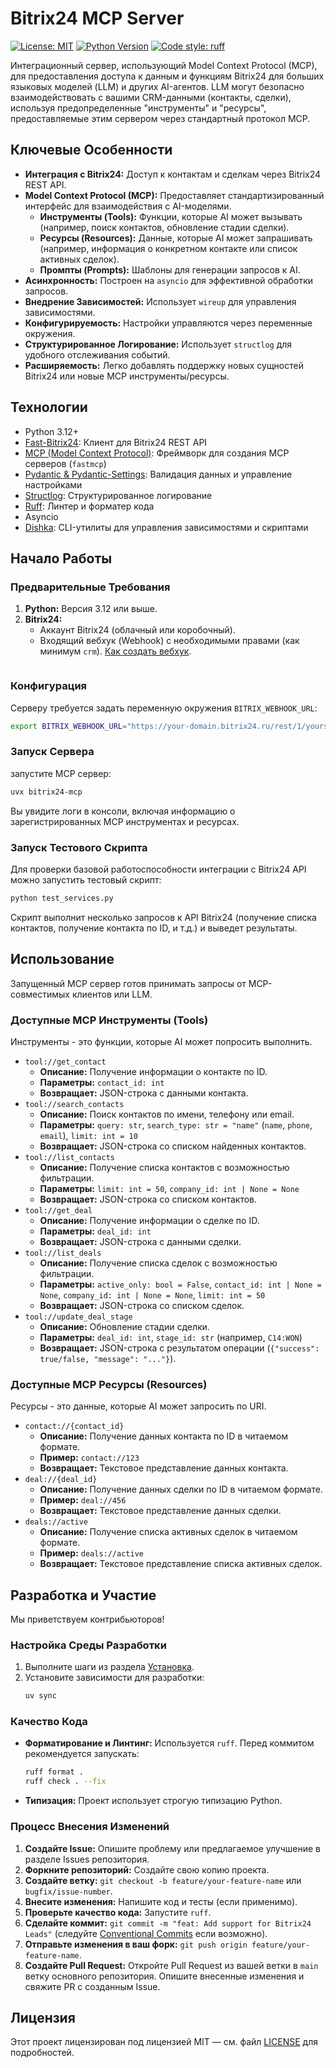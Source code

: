 # Bitrix24 MCP Server

[![License: MIT](https://img.shields.io/badge/License-MIT-yellow.svg)](https://opensource.org/licenses/MIT)
[![Python Version](https://img.shields.io/badge/python-3.12+-blue.svg)](https://www.python.org/downloads/release/python-3120/)
[![Code style: ruff](https://img.shields.io/endpoint?url=https://raw.githubusercontent.com/astral-sh/ruff/main/assets/badge/v2.json)](https://github.com/astral-sh/ruff)

Интеграционный сервер, использующий Model Context Protocol (MCP), для предоставления доступа к данным и функциям Bitrix24 для больших языковых моделей (LLM) и других AI-агентов. LLM могут безопасно взаимодействовать с вашими CRM-данными (контакты, сделки), используя предопределенные "инструменты" и "ресурсы", предоставляемые этим сервером через стандартный протокол MCP.

## Ключевые Особенности

*   **Интеграция с Bitrix24:** Доступ к контактам и сделкам через Bitrix24 REST API.
*   **Model Context Protocol (MCP):** Предоставляет стандартизированный интерфейс для взаимодействия с AI-моделями.
    *   **Инструменты (Tools):** Функции, которые AI может вызывать (например, поиск контактов, обновление стадии сделки).
    *   **Ресурсы (Resources):** Данные, которые AI может запрашивать (например, информация о конкретном контакте или список активных сделок).
    *   **Промпты (Prompts):** Шаблоны для генерации запросов к AI.
*   **Асинхронность:** Построен на `asyncio` для эффективной обработки запросов.
*   **Внедрение Зависимостей:** Использует `wireup` для управления зависимостями.
*   **Конфигурируемость:** Настройки управляются через переменные окружения.
*   **Структурированное Логирование:** Использует `structlog` для удобного отслеживания событий.
*   **Расширяемость:** Легко добавлять поддержку новых сущностей Bitrix24 или новые MCP инструменты/ресурсы.

## Технологии

*   Python 3.12+
*   [Fast-Bitrix24](https://github.com/leshchenko1979/fast_bitrix24): Клиент для Bitrix24 REST API
*   [MCP (Model Context Protocol)](https://github.com/mentalcalculation/mcp): Фреймворк для создания MCP серверов (`fastmcp`)
*   [Pydantic & Pydantic-Settings](https://docs.pydantic.dev/): Валидация данных и управление настройками
*   [Structlog](https://www.structlog.org/): Структурированное логирование
*   [Ruff](https://github.com/astral-sh/ruff): Линтер и форматер кода
*   Asyncio
*   [Dishka](https://pypi.org/project/dishka/): CLI-утилиты для управления зависимостями и скриптами

## Начало Работы

### Предварительные Требования

1.  **Python:** Версия 3.12 или выше.
2.  **Bitrix24:**
    *   Аккаунт Bitrix24 (облачный или коробочный).
    *   Входящий вебхук (Webhook) с необходимыми правами (как минимум `crm`). [Как создать вебхук](https://helpdesk.bitrix24.ru/open/12143646/).
    ```

### Конфигурация

Серверу требуется задать переменную окружения `BITRIX_WEBHOOK_URL`:

```bash
export BITRIX_WEBHOOK_URL="https://your-domain.bitrix24.ru/rest/1/yoursecretcode/"
```

### Запуск Сервера

запустите MCP сервер:

```bash
uvx bitrix24-mcp
```

Вы увидите логи в консоли, включая информацию о зарегистрированных MCP инструментах и ресурсах.

### Запуск Тестового Скрипта

Для проверки базовой работоспособности интеграции с Bitrix24 API можно запустить тестовый скрипт:

```bash
python test_services.py
```
Скрипт выполнит несколько запросов к API Bitrix24 (получение списка контактов, получение контакта по ID, и т.д.) и выведет результаты.

## Использование

Запущенный MCP сервер готов принимать запросы от MCP-совместимых клиентов или LLM.

### Доступные MCP Инструменты (Tools)

Инструменты - это функции, которые AI может попросить выполнить.

*   `tool://get_contact`
    *   **Описание:** Получение информации о контакте по ID.
    *   **Параметры:** `contact_id: int`
    *   **Возвращает:** JSON-строка с данными контакта.
*   `tool://search_contacts`
    *   **Описание:** Поиск контактов по имени, телефону или email.
    *   **Параметры:** `query: str`, `search_type: str = "name"` (`name`, `phone`, `email`), `limit: int = 10`
    *   **Возвращает:** JSON-строка со списком найденных контактов.
*   `tool://list_contacts`
    *   **Описание:** Получение списка контактов с возможностью фильтрации.
    *   **Параметры:** `limit: int = 50`, `company_id: int | None = None`
    *   **Возвращает:** JSON-строка со списком контактов.
*   `tool://get_deal`
    *   **Описание:** Получение информации о сделке по ID.
    *   **Параметры:** `deal_id: int`
    *   **Возвращает:** JSON-строка с данными сделки.
*   `tool://list_deals`
    *   **Описание:** Получение списка сделок с возможностью фильтрации.
    *   **Параметры:** `active_only: bool = False`, `contact_id: int | None = None`, `company_id: int | None = None`, `limit: int = 50`
    *   **Возвращает:** JSON-строка со списком сделок.
*   `tool://update_deal_stage`
    *   **Описание:** Обновление стадии сделки.
    *   **Параметры:** `deal_id: int`, `stage_id: str` (например, `C14:WON`)
    *   **Возвращает:** JSON-строка с результатом операции (`{"success": true/false, "message": "..."}`).

### Доступные MCP Ресурсы (Resources)

Ресурсы - это данные, которые AI может запросить по URI.

*   `contact://{contact_id}`
    *   **Описание:** Получение данных контакта по ID в читаемом формате.
    *   **Пример:** `contact://123`
    *   **Возвращает:** Текстовое представление данных контакта.
*   `deal://{deal_id}`
    *   **Описание:** Получение данных сделки по ID в читаемом формате.
    *   **Пример:** `deal://456`
    *   **Возвращает:** Текстовое представление данных сделки.
*   `deals://active`
    *   **Описание:** Получение списка активных сделок в читаемом формате.
    *   **Пример:** `deals://active`
    *   **Возвращает:** Текстовое представление списка активных сделок.

## Разработка и Участие

Мы приветствуем контрибьюторов!

### Настройка Среды Разработки

1.  Выполните шаги из раздела [Установка](#установка).
2.  Установите зависимости для разработки:
    ```bash
    uv sync
    ```

### Качество Кода

*   **Форматирование и Линтинг:** Используется `ruff`. Перед коммитом рекомендуется запускать:
    ```bash
    ruff format .
    ruff check . --fix
    ```
*   **Типизация:** Проект использует строгую типизацию Python.

### Процесс Внесения Изменений

1.  **Создайте Issue:** Опишите проблему или предлагаемое улучшение в разделе Issues репозитория.
2.  **Форкните репозиторий:** Создайте свою копию проекта.
3.  **Создайте ветку:** `git checkout -b feature/your-feature-name` или `bugfix/issue-number`.
4.  **Внесите изменения:** Напишите код и тесты (если применимо).
5.  **Проверьте качество кода:** Запустите `ruff`.
6.  **Сделайте коммит:** `git commit -m "feat: Add support for Bitrix24 Leads"` (следуйте [Conventional Commits](https://www.conventionalcommits.org/) если возможно).
7.  **Отправьте изменения в ваш форк:** `git push origin feature/your-feature-name`.
8.  **Создайте Pull Request:** Откройте Pull Request из вашей ветки в `main` ветку основного репозитория. Опишите внесенные изменения и свяжите PR с созданным Issue.

## Лицензия

Этот проект лицензирован под лицензией MIT — см. файл [LICENSE](LICENSE) для подробностей.